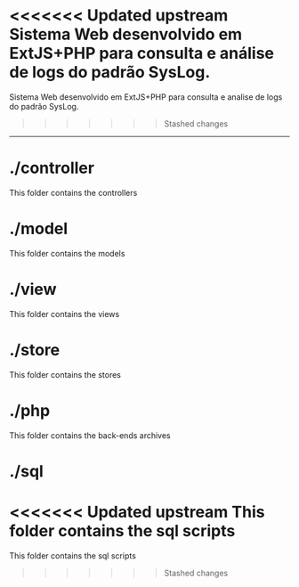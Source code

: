 <<<<<<< Updated upstream
Sistema Web desenvolvido em ExtJS+PHP para consulta e análise de logs do padrão SysLog.
=======
Sistema Web desenvolvido em ExtJS+PHP para consulta e analise de logs do padrão SysLog.
>>>>>>> Stashed changes



----

# ./controller

This folder contains the controllers

# ./model

This folder contains the models

# ./view

This folder contains the views

# ./store

This folder contains the stores

# ./php

This folder contains the back-ends archives

# ./sql

<<<<<<< Updated upstream
This folder contains the sql scripts
=======
This folder contains the sql scripts
>>>>>>> Stashed changes
